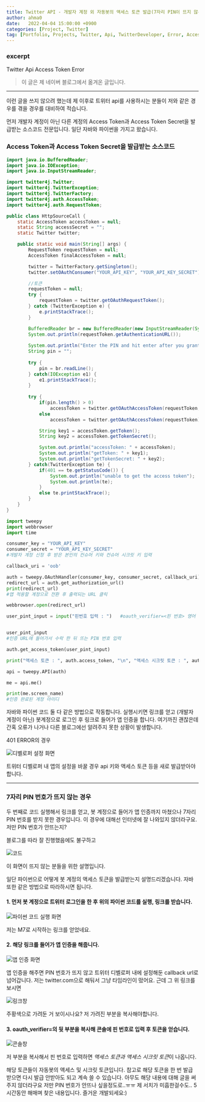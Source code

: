 ```yaml
---
title: Twitter API - 개발자 계정 외 자동봇의 액세스 토큰 발급(7자리 PIN이 뜨지 않는 경우)
author: ahma0
date:   2022-04-04 15:00:00 +0900
categories: [Project, Twitter]
tag: [Portfolio, Projects, Twitter, Api, TwitterDeveloper, Error, AccessToken]
---
```


### excerpt

Twitter Api Access Token Error


> 이 글은 제 네이버 블로그에서 옮겨온 글입니다.

<hr>

이런 글을 쓰지 않으려 했는데 제 이후로 트위터 api를 사용하시는 분들이 저와 같은 경우를 겪을 경우를 대비하여 적습니다.

먼저 개발자 계정이 아닌 다른 계정의 Access Token과 Access Token Secret을 발급받는 소스코드 전문입니다. 일단 자바와 파이썬을 가지고 왔습니다.

### Access Token과 Access Token Secret을 발급받는 소스코드

```java
import java.io.BufferedReader;
import java.io.IOException;
import java.io.InputStreamReader;

import twitter4j.Twitter;
import twitter4j.TwitterException;
import twitter4j.TwitterFactory;
import twitter4j.auth.AccessToken;
import twitter4j.auth.RequestToken;

public class HttpSourceCall {
    static AccessToken accessToken = null;
    static String accessSecret = "";
    static Twitter twitter;

    public static void main(String[] args) {
        RequestToken requestToken = null;
        AccessToken finalAccessToken = null;

        twitter = TwitterFactory.getSingleton();
        twitter.setOAuthConsumer("YOUR_API_KEY", "YOUR_API_KEY_SECRET");

        //토큰
        requestToken = null;
        try {
            requestToken = twitter.getOAuthRequestToken();
        } catch (TwitterException e) {
            e.printStackTrace();
        }

        BufferedReader br = new BufferedReader(new InputStreamReader(System.in));
        System.out.println(requestToken.getAuthenticationURL());
		
        System.out.println("Enter the PIN and hit enter after you granted access");
        String pin = "";
		
        try {
            pin = br.readLine();
        } catch(IOException e1) {
            e1.printStackTrace();
        }
		
        try {
            if(pin.length() > 0) 
                accessToken = twitter.getOAuthAccessToken(requestToken, pin);
            else
                accessToken = twitter.getOAuthAccessToken(requestToken);

            String key1 = accessToken.getToken();
            String key2 = accessToken.getTokenSecret();

            System.out.println("accessToken: " + accessToken);
            System.out.println("getToken: " + key1);
            System.out.println("getTokenSecret: " + key2);
        } catch(TwitterException te) {
            if(401 == te.getStatusCode()) {
                System.out.println("unable to get the access token");
                System.out.println(te);
            }
            else te.printStackTrace();
        }
    }
}
```

```python
import tweepy
import webbrowser
import time

consumer_key = "YOUR_API_KEY"
consumer_secret = "YOUR_API_KEY_SECRET"
#개발자 계정 신청 후 받은 본인의 컨슈머 키와 컨슈머 시크릿 키 입력

callback_uri = 'oob'

auth = tweepy.OAuthHandler(consumer_key, consumer_secret, callback_uri)
redirect_url = auth.get_authorization_url()
print(redirect_url)
#앱 적용할 계정으로 전환 후 출력되는 URL 클릭

webbrowser.open(redirect_url)

user_pint_input = input("핀번호 입력 : ")   #oauth_verifier=<핀 번호> 영어 섞여잇어도 ㄱㅊ은듯?


user_pint_input
#인증 URL에 들어가서 수락 한 뒤 뜨는 PIN 번호 입력

auth.get_access_token(user_pint_input)

print("액세스 토큰 : ", auth.access_token, "\n", "액세스 시크릿 토큰 : ", auth.access_token_secret)

api = tweepy.API(auth)

me = api.me()

print(me.screen_name)
#인증 완료된 계정 아이디
```

자바와 파이썬 코드 둘 다 같은 방법으로 작동합니다.
실행시키면 링크를 얻고 (개발자 계정이 아닌) 봇계정으로 로그인 후 링크로 들어가 앱 인증을 합니다.
여기까진 괜찮은데 간혹 오류가 나거나 다른 블로그에선 알려주지 못한 상황이 발생합니다.

401 ERROR의 경우 

![디벨로퍼 설정 화면](https://user-images.githubusercontent.com/84761609/169577477-31579d4c-a3bd-482d-bc57-94475788be99.png)

트위터 디벨로퍼 내 앱의 설정을 바꿀 경우 api 키와 액세스 토큰 등을 새로 발급받아야 합니다. 

<hr>

### 7자리 PIN 번호가 뜨지 않는 경우

두 번째로 코드 실행해서 링크를 얻고, 봇 계정으로 들어가 앱 인증까지 마쳤으나 7자리 PIN 번호를 받지 못한 경우입니다.
이 경우에 대해선 인터넷에 잘 나와있지 않더라구요. 저만 PIN 번호가 안뜨는지?

블로그를 따라 잘 진행했음에도 불구하고

![코드](https://user-images.githubusercontent.com/84761609/169577923-685d2f6f-e5e9-4a2d-9c0c-348d2b5da025.png)

이 화면이 뜨지 않는 분들을 위한 설명입니다.

일단 파이썬으로 어떻게 봇 계정의 액세스 토큰을 발급받는지 설명드리겠습니다. 자바 또한 같은 방법으로 따라하시면 됩니다.


#### 1. 먼저 봇 계정으로 트위터 로그인을 한 후 위의 파이썬 코드를 실행, 링크를 받습니다.

![파이썬 코드 실행 화면](https://user-images.githubusercontent.com/84761609/169578157-a548e8eb-91ab-4a97-a22a-04adfe9ac764.png)

저는 M7로 시작하는 링크를 얻었네요.

#### 2. 해당 링크를 들어가 앱 인증을 해줍니다.

![앱 인증 화면](https://user-images.githubusercontent.com/84761609/169577505-9493044a-aa47-4954-bc44-a5542966e907.png)

앱 인증을 해주면 PIN 번호가 뜨지 않고 트위터 디벨로퍼 내에 설정해둔 callback url로 넘어갑니다. 
저는 twitter.com으로 해둬서 그냥 타임라인이 떴어요.
근데 그 위 링크를 보시면

![링크창](https://user-images.githubusercontent.com/84761609/169577549-7cc5fac8-20f0-4a5c-9f45-1a56c85b2da4.png)

주황색으로 가려둔 거 보이시나요? 저 가려진 부분을 복사해야합니다.

#### 3. oauth_verifier=의 뒷 부분을 복사해 콘솔에 핀 번호로 입력 후 토큰을 얻습니다.

![콘솔창](https://user-images.githubusercontent.com/84761609/169577518-7f570124-c2ef-438a-8131-009d1fec79ff.png)


저 부분을 복사해서 핀 번호로 입력하면 *액세스 토큰과 액세스 시크릿 토큰*이 나옵니다.

해당 토큰들이 자동봇의 액세스 및 시크릿 토큰입니다.
참고로 해당 토큰을 한 번 발급 받으면 다시 발급 안받아도 되고 계속 쓸 수 있습니다.
아무도 해당 내용에 대해 글을 써주지 않더라구요 저만 PIN 번호가 안뜨나 싶을정도로..ㅠㅠ
제 서치가 미흡한걸수도.. 5시간동안 해매며 찾은 내용입니다. 즐거운 개발되세요:)

